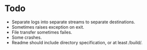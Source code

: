 # Todo

* Separate logs into separate streams to separate destinations.
* Sometimes raises exception on exit.
* File transfer sometimes failes.
* Some crashes.
* Readme should include directory specification, or at least /build/.